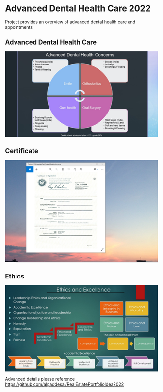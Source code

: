 # Advanced Dental Health Care 2022

Project provides an overview of advanced dental health care and appointments.

## Advanced Dental Health Care
![image](DentalHealthCare.jpg)

## Certificate
![image](USCopyrightCertificate.png)

## Ethics
![image](Ethics.jpg)

Advanced details please reference https://github.com/alpaddesai/RealEstatePortfolioIdea2022
